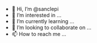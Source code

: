 - 👋 Hi, I’m @sanclepi
- 👀 I’m interested in ...
- 🌱 I’m currently learning ...
- 💞️ I’m looking to collaborate on ...
- 📫 How to reach me ...

<!---
sanclepi/sanclepi is a ✨ special ✨ repository because its `README.md` (this file) appears on your GitHub profile.
You can click the Preview link to take a look at your changes.
--->
